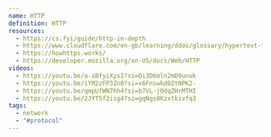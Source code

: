 ```yaml
---
name: HTTP
definition: HTTP
resources:
  - https://cs.fyi/guide/http-in-depth
  - https://www.cloudflare.com/en-gb/learning/ddos/glossary/hypertext-transfer-protocol-http/
  - https://howhttps.works/
  - https://developer.mozilla.org/en-US/docs/Web/HTTP
videos:
  - https://youtu.be/a-sBfyiXysI?si=Di3D6mln2mD9unuk
  - https://youtu.be/iYM2zFP3Zn0?si=x6FnswkdOZtNPK2-
  - https://youtu.be/qmpUfWN7hh4?si=b7VL-jOdqZHrMTHI
  - https://youtu.be/2JYT5f2isg4?si=gqNgs0Kzxtkivfq3
tags:
  - network
  - "#protocol"
---
```

